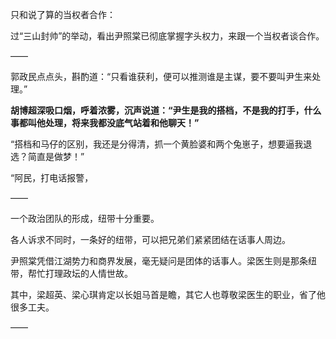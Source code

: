 只和说了算的当权者合作：

过“三山封帅”的举动，看出尹照棠已彻底掌握字头权力，来跟一个当权者谈合作。

——

郭政民点点头，斟酌道：“只看谁获利，便可以推测谁是主谋，要不要叫尹生来处理。”

**胡博超深吸口烟，呼着浓雾，沉声说道：“尹生是我的搭档，不是我的打手，什么事都叫他处理，将来我都没底气站着和他聊天！”**

“搭档和马仔的区别，我还是分得清，抓一个黄脸婆和两个兔崽子，想要逼我退选？简直是做梦！”

“阿民，打电话报警，

——

一个政治团队的形成，纽带十分重要。

各人诉求不同时，一条好的纽带，可以把兄弟们紧紧团结在话事人周边。

尹照棠凭借江湖势力和商界发展，毫无疑问是团体的话事人。梁医生则是那条纽带，帮忙打理政坛的人情世故。

其中，梁超英、梁心琪肯定以长姐马首是瞻，其它人也尊敬梁医生的职业，省了他很多工夫。

——

